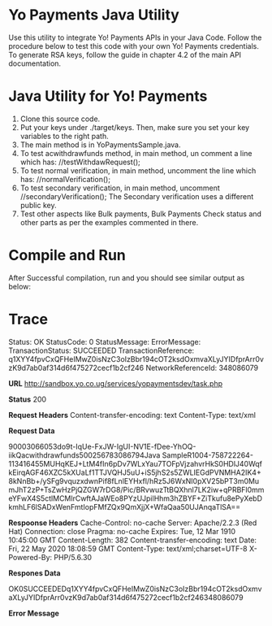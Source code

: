 Yo Payments Java Utility
=========================================
Use this utility to integrate Yo! Payments APIs in your Java Code. Follow the procedure below to test this code with your own Yo! Payments credentials.
To generate RSA keys, follow the guide in chapter 4.2 of the main API documentation.

Java Utility for Yo! Payments
=========================================
1. Clone this source code.
2. Put your keys under ./target/keys. Then, make sure you set your key variables to the right path. 
3. The main method is in YoPaymentsSample.java.
4. To test acwithdrawfunds method, in main method, un comment a line which has: //testWithdawRequest();
5. To test normal verification, in main method, uncomment the line which has: //normalVerification();
6. To test secondary verification, in main method, uncomment //secondaryVerification(); The Secondary verification uses a different public key.
7. Test other aspects like Bulk payments, Bulk Payments Check status and other parts as per the examples commented in there.

Compile and Run
=======================
After Successful compilation, run and you should see similar output as below:

Trace
========================================
Status: OK
StatusCode: 0
StatusMessage: 
ErrorMessage: 
TransactionStatus: SUCCEEDED
TransactionReference: q1XYY4fpvCxQFHeIMwZ0isNzC3oIzBbr194cOT2ksdOxmvaXLyJYIDfprArr0vzK9d7ab0af314d6f475272cecf1b2cf246
NetworkReferenceId: 348086079

****URL****
http://sandbox.yo.co.ug/services/yopaymentsdev/task.php

****Status****
200

****Request Headers****
Content-transfer-encoding: text
Content-Type: text/xml


****Request Data****
<?xml version="1.0" encoding="UTF-8"?><AutoCreate><Request><APIUsername>90003066053</APIUsername><APIPassword>do9t-IqUe-FxJW-IgUI-NV1E-fDee-YhOQ-iikQ</APIPassword><Method>acwithdrawfunds</Method><Amount>500</Amount><Account>256783086794</Account><Narrative>Java Sample</Narrative><ExternalReference>R1004-758722264</ExternalReference><PublicKeyAuthenticationNonce>-113416455</PublicKeyAuthenticationNonce><PublicKeyAuthenticationSignatureBase64>MUHqKEJ+LtM4fIn6pDv7WLxYau7TOFpVjzahvrHkS0HDlJ40WqfkEirqAGF46XZC5kXUaLf1TTJVQHJ5uU+iS5jhS2s5ZWLIEGdPVNMHA2IK4+8kNnBb+/ySFg9vquzxdwnPif8fLnlEYHxfl/hRz5J6WxNI0pXV25bPT3m0MumJhT2zP+TsZwHzPjQZGW7rDG8/Pic/BRvwuzTtBQXhnl7LK2iw+qPRBFl0mmeYFwX4S5ctlMCMlrCwftAJaWEo8PYzUJpilHhm3hZBYF+ZiTkufu8ePyXebDkmhLF6lSADxWenFmtIopFMfZQx9QmXjjX+WfaQaa50UJAnqaTlSA==</PublicKeyAuthenticationSignatureBase64></Request></AutoCreate>

****Respoonse Headers****
Cache-Control: no-cache
Server: Apache/2.2.3 (Red Hat)
Connection: close
Pragma: no-cache
Expires: Tue, 12 Mar 1910 10:45:00 GMT
Content-Length: 382
Content-transfer-encoding: text
Date: Fri, 22 May 2020 18:08:59 GMT
Content-Type: text/xml;charset=UTF-8
X-Powered-By: PHP/5.6.30


****Respones Data****
<?xml version="1.0" encoding="UTF-8"?><AutoCreate><Response><Status>OK</Status><StatusCode>0</StatusCode><TransactionStatus>SUCCEEDED</TransactionStatus><TransactionReference>q1XYY4fpvCxQFHeIMwZ0isNzC3oIzBbr194cOT2ksdOxmvaXLyJYIDfprArr0vzK9d7ab0af314d6f475272cecf1b2cf246</TransactionReference><MNOTransactionReferenceId>348086079</MNOTransactionReferenceId></Response></AutoCreate>

****Error Message****
